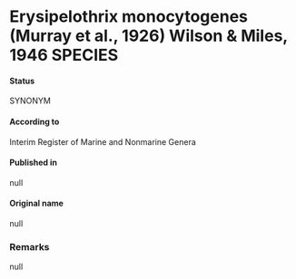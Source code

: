 # Erysipelothrix monocytogenes (Murray et al., 1926) Wilson & Miles, 1946 SPECIES

#### Status
SYNONYM

#### According to
Interim Register of Marine and Nonmarine Genera

#### Published in
null

#### Original name
null

### Remarks
null